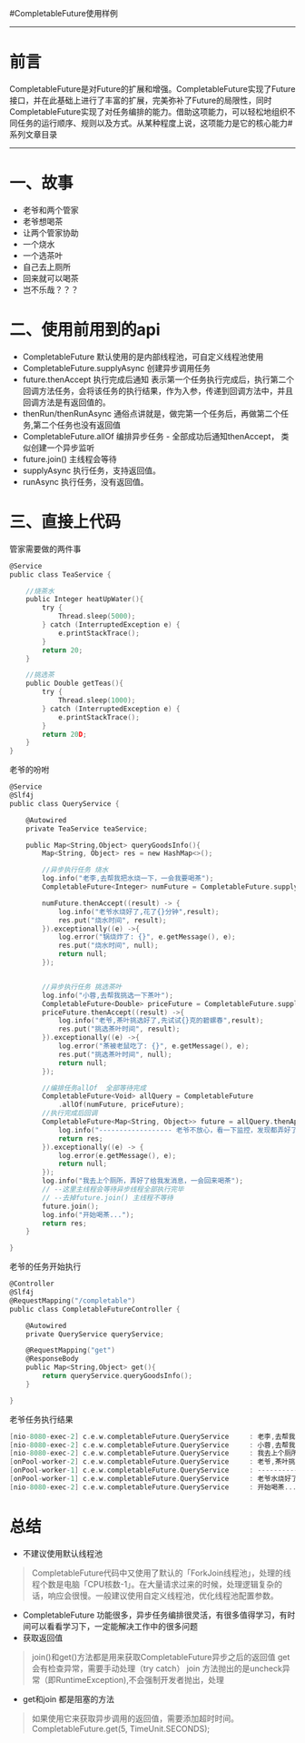 
#CompletableFuture使用样例

---

# 前言

CompletableFuture是对Future的扩展和增强。CompletableFuture实现了Future接口，并在此基础上进行了丰富的扩展，完美弥补了Future的局限性，同时CompletableFuture实现了对任务编排的能力。借助这项能力，可以轻松地组织不同任务的运行顺序、规则以及方式。从某种程度上说，这项能力是它的核心能力# 系列文章目录

---


# 一、故事
 * 老爷和两个管家
 * 老爷想喝茶
 * 让两个管家协助
 * 一个烧水
 * 一个选茶叶
 * 自己去上厕所
 * 回来就可以喝茶
 * 岂不乐哉？？？

# 二、使用前用到的api

 * CompletableFuture 默认使用的是内部线程池，可自定义线程池使用
 * CompletableFuture.supplyAsync 创建异步调用任务
 * future.thenAccept  执行完成后通知
表示第一个任务执行完成后，执行第二个回调方法任务，会将该任务的执行结果，作为入参，传递到回调方法中，并且回调方法是有返回值的。
* thenRun/thenRunAsync
通俗点讲就是，做完第一个任务后，再做第二个任务,第二个任务也没有返回值
 * CompletableFuture.allOf 编排异步任务 - 全部成功后通知thenAccept， 类似创建一个异步监听
 *  future.join()  主线程会等待
 *  supplyAsync  执行任务，支持返回值。
 *  runAsync  执行任务，没有返回值。

# 三、直接上代码
管家需要做的两件事
```c
@Service
public class TeaService {

    //烧茶水
    public Integer heatUpWater(){
        try {
            Thread.sleep(5000);
        } catch (InterruptedException e) {
            e.printStackTrace();
        }
        return 20;
    }

    //挑选茶
    public Double getTeas(){
        try {
            Thread.sleep(1000);
        } catch (InterruptedException e) {
            e.printStackTrace();
        }
        return 20D;
    }
}
```
老爷的吩咐

```c
@Service
@Slf4j
public class QueryService {

    @Autowired
    private TeaService teaService;

    public Map<String,Object> queryGoodsInfo(){
        Map<String, Object> res = new HashMap<>();

        //异步执行任务 烧水
        log.info("老李,去帮我把水烧一下，一会我要喝茶");
        CompletableFuture<Integer> numFuture = CompletableFuture.supplyAsync(() -> teaService.heatUpWater());

        numFuture.thenAccept((result) -> {
            log.info("老爷水烧好了,花了{}分钟",result);
            res.put("烧水时间", result);
        }).exceptionally((e) ->{
            log.error("锅烧炸了: {}", e.getMessage(), e);
            res.put("烧水时间", null);
            return null;
        });


        //异步执行任务 挑选茶叶
        log.info("小蓉,去帮我挑选一下茶叶");
        CompletableFuture<Double> priceFuture = CompletableFuture.supplyAsync(() -> teaService.getTeas());
        priceFuture.thenAccept((result) ->{
            log.info("老爷,茶叶挑选好了,先试试{}克的碧螺春",result);
            res.put("挑选茶叶时间", result);
        }).exceptionally((e) ->{
            log.error("茶被老鼠吃了: {}", e.getMessage(), e);
            res.put("挑选茶叶时间", null);
            return null;
        });

        //编排任务allOf  全部等待完成
        CompletableFuture<Void> allQuery = CompletableFuture
            .allOf(numFuture, priceFuture);
        //执行完成后回调
        CompletableFuture<Map<String, Object>> future = allQuery.thenApply((result) -> {
            log.info("------------------ 老爷不放心，看一下监控，发现都弄好了 ------------------ ");
            return res;
        }).exceptionally((e) -> {
            log.error(e.getMessage(), e);
            return null;
        });
        log.info("我去上个厕所，弄好了给我发消息，一会回来喝茶");
        // --这里主线程会等待异步线程全部执行完毕
        // --去掉future.join() 主线程不等待
        future.join();
        log.info("开始喝茶...");
        return res;
    }

}
```
老爷的任务开始执行

```c
@Controller
@Slf4j
@RequestMapping("/completable")
public class CompletableFutureController {

    @Autowired
    private QueryService queryService;

    @RequestMapping("get")
    @ResponseBody
    public Map<String,Object> get(){
        return queryService.queryGoodsInfo();
    }

}
```

老爷任务执行结果

```c
[nio-8080-exec-2] c.e.w.completableFuture.QueryService     : 老李,去帮我把水烧一下，一会我要喝茶
[nio-8080-exec-2] c.e.w.completableFuture.QueryService     : 小蓉,去帮我挑选一下茶叶
[nio-8080-exec-2] c.e.w.completableFuture.QueryService     : 我去上个厕所，弄好了给我发消息，一会回来喝茶
[onPool-worker-2] c.e.w.completableFuture.QueryService     : 老爷,茶叶挑选好了,先试试20.0克的碧螺春
[onPool-worker-1] c.e.w.completableFuture.QueryService     : ------------------ 老爷不放心，看一下监控，发现都弄好了 ------------------ 
[onPool-worker-1] c.e.w.completableFuture.QueryService     : 老爷水烧好了,花了20分钟
[nio-8080-exec-2] c.e.w.completableFuture.QueryService     : 开始喝茶...
```


# 总结

 - 不建议使用默认线程池
> CompletableFuture代码中又使用了默认的「ForkJoin线程池」，处理的线程个数是电脑「CPU核数-1」。在大量请求过来的时候，处理逻辑复杂的话，响应会很慢。一般建议使用自定义线程池，优化线程池配置参数。
 - CompletableFuture 功能很多，异步任务编排很灵活，有很多值得学习，有时间可以看看学习下，一定能解决工作中的很多问题
 - 获取返回值
 >join()和get()方法都是用来获取CompletableFuture异步之后的返回值
 >get 会有检查异常，需要手动处理（try  catch）
 >join 方法抛出的是uncheck异常（即RuntimeException),不会强制开发者抛出，处理
 
 * get和join 都是阻塞的方法
>如果使用它来获取异步调用的返回值，需要添加超时时间。
CompletableFuture.get(5, TimeUnit.SECONDS);  